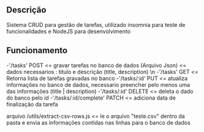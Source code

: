 ## Descrição
Sistema CRUD para gestão de tarefas, utilizado insomnia para teste de funcionalidades e NodeJS para desenvolvimento

## Funcionamento
-'/tasks' POST <= gravar tarefas no banco de dados (Arquivo Json) <= dados necessarios : titulo e descrição (title, description) \n
-'/tasks' GET <= Retorna lista de tarefas gravadas no banco
-'/tasks/:id' PUT <= atualiza informações no banco de dados, necessario preencher pelo menos uma das informações (title | description) 
-'/tasks/:id' DELETE <= deleta o dado do banco pelo id
-'/tasks/:id/complete' PATCH <= adiciona data de finalização da tarefa

arquivo /utils/extract-csv-rows.js <= le o arquivo "teste.csv" dentro da pasta e envia as informações contidas nas linhas para o banco de dados
